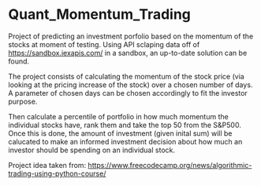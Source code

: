 # Quant_Momentum_Trading

Project of predicting an investment porfolio based on the momentum of the stocks at moment of testing. Using API sclaping data off of https://sandbox.iexapis.com/ in a sandbox, an up-to-date solution can be found.

The project consists of calculating the momentum of the stock price (via looking at the pricing increase of the stock) over a chosen number of days. A parameter of chosen days can be chosen accordingly to fit the investor purpose. 

Then calculate a percentile of portfolio in how much momentum the individual stocks have, rank them and take the top 50 from the S&P500. Once this is done, the amount of investment (given inital sum) will be calucated to make an informed investment decision about how much an investor should be spending on an individual stock.

Project idea taken from:
https://www.freecodecamp.org/news/algorithmic-trading-using-python-course/

